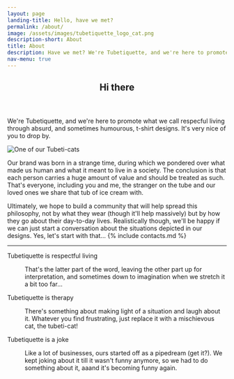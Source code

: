 ```yaml
---
layout: page
landing-title: Hello, have we met?
permalink: /about/
image: /assets/images/tubetiquette_logo_cat.png
description-short: About
title: About
description: Have we met? We're Tubetiquette, and we're here to promote what we call respecful living through absurd, and sometimes humourous, t-shirt designs.
nav-menu: true
---
```

<!-- Main -->
<div id="main" class="alt">

<!-- One -->
<section id="one">
	<div class="inner">
		<header class="major">
			<h1>Hi there</h1>
		</header>
<!-- Content -->

<p>We're Tubetiquette, and we're here to promote what we call respecful living through absurd, and sometimes humourous, t-shirt designs. It's very nice of you to drop by.</p>

<img src="{{page.image}}" alt="One of our Tubeti-cats">

<div class="row">
	<div class="6u 12u$(small)">
<p>Our brand was born in a strange time, during which we pondered over what made us human and what it meant to live in a society. The conclusion is that each person carries a huge amount of value and should be treated as such. 
That's everyone, including you and me, the stranger on the tube and our loved ones we share that tub of ice cream with. </p>
	</div>
	<div class="6u$ 12u$(small)">
<p>Ultimately, we hope to build a community that will help spread this philosophy, not by what they wear (though it'll help massively) but by how they go about their day-to-day lives. Realistically though, we'll be happy if we can just start a conversation about the situations depicted in our designs.
Yes, let's start with that... {% include contacts.md %}
</p></div>
</div> <!--row-->
<hr class="major" />			
	<!-- Break -->
<dl>
			<dt>Tubetiquette is respectful living</dt>
			<dd><p>That's the latter part of the word, leaving the other part up for interpretation, and sometimes down to imagination when we stretch it a bit too far... </p></dd>
			<dt>Tubetiquette is therapy</dt>
			<dd><p>There's something about making light of a situation and laugh about it. Whatever you find frustrating, just replace it with a mischievous cat, the tubeti-cat!</p></dd>
			<dt>Tubetiquette is a joke</dt>
			<dd><p>Like a lot of businesses, ours started off as a pipedream (get it?). We kept joking about it till it wasn't funny anymore, so we had to do something about it, aaand it's becoming funny again. </p></dd>
		</dl>
</div><!--inner-->
</section></div> <!--main-->
